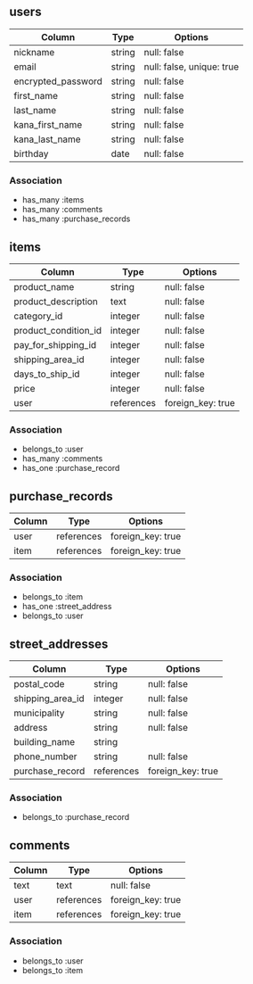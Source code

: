 ## users

| Column             | Type     | Options                  |
| ------------------ | -------- | ------------------------ |
| nickname           | string   | null: false              |
| email              | string   | null: false, unique: true|
| encrypted_password | string   | null: false              |
| first_name         | string   | null: false              |
| last_name          | string   | null: false              |
| kana_first_name    | string   | null: false              |
| kana_last_name     | string   | null: false              |
| birthday      　　　| date     | null: false              |


### Association
- has_many :items
- has_many :comments
- has_many :purchase_records

## items

| Column               | Type       | Options           |
| -------------------  | ---------- | ----------------- |
| product_name         | string     | null: false       |
| product_description  | text       | null: false       |
| category_id          | integer    | null: false       |
| product_condition_id | integer    | null: false       |
| pay_for_shipping_id  | integer    | null: false       |
| shipping_area_id     | integer    | null: false       |
| days_to_ship_id      | integer    | null: false       |
| price                | integer    | null: false       |
| user                 | references | foreign_key: true |


### Association
- belongs_to :user
- has_many :comments
- has_one :purchase_record

## purchase_records

| Column | Type       | Options           |
| ----   | ---------- | ----------------- |
| user   | references | foreign_key: true |
| item   | references | foreign_key: true |


### Association
- belongs_to :item
- has_one :street_address
- belongs_to :user

## street_addresses

| Column           | Type       | Options           |
| ---------------  | ---------- | ----------------- |
| postal_code      | string     | null: false       |
| shipping_area_id | integer    | null: false       |
| municipality     | string     | null: false       |
| address          | string     | null: false       |
| building_name    | string     |                   |
| phone_number     | string     | null: false       |
| purchase_record  | references | foreign_key: true |


### Association
- belongs_to :purchase_record

## comments

| Column | Type       | Options           |
| ----   | ---------- | ----------------- |
| text   | text       | null: false       |
| user   | references | foreign_key: true |
| item   | references | foreign_key: true |


### Association
- belongs_to :user
- belongs_to :item
